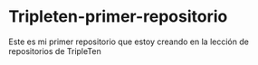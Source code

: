 # Tripleten-primer-repositorio
Este es mi primer repositorio que estoy creando en la lección de repositorios de TripleTen
